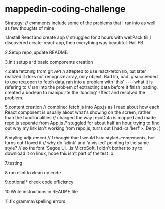 # mappedin-coding-challenge



Strategy: // comments include some of the problems that I ran into as well as few thoughts of mine

1.Install React and create app
    // struggled for 3 hours with webPack till I discovered create-react-app, then everything was beautiful. Hail FB.

2.Setup repo, update README.

3.init setup and basic components creation

4.data fetching from git API
    // attepted to use react-fetch lib, but later realized it does not recognize array, only object. Bad lib, bad.
    // succeeded to use req.open to fetch data, ran into a problem with 'this' ---- what it is refering to
    // ran into the problem of extracting data before it finish loading, created a boolean to manipulate the 'loading' effect and resolved the problem.

5.content creation
    // combined fetch.js into App.js as I read about how each React component is usually about what's showing on the screen, rather than the functionalities
    // changed the way repoData is mapped and made repo.js seperate from App.js 
    // stuggled for about half an hour, trying to find out why my link isn't working from repo.js, turns out I had <a 'herf'>. Derp :( 

6.styling adjustment
    // I thought that I would hate styled-components, but turns out I loved it
    // why do 'a:link' and 'a:visited' pointing to the same style?
    // so the font 'Segoe Ui'...is MicroSoft, I didn't bother to try to download it on linux, hope this isn't part of the test :p
    
7.testing

8.run elint to clean up code

9.optional* check code efficiency

10.Write instructions in README file

11.fix grammar/spelling errors

